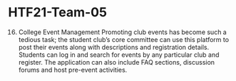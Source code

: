# HTF21-Team-05
16. College Event Management
Promoting club events has become such a tedious task; the student club’s core committee can use this platform to post their events along with descriptions and registration details. Students can log in and search for events by any particular club and register. The application can also include FAQ sections, discussion forums and host pre-event activities.
